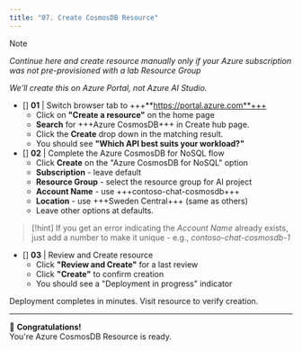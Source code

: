```yaml
---
title: "07. Create CosmosDB Resource"
---
```


> [!NOTE]
_Continue here and create resource manually only if your Azure subscription was not pre-provisioned with a lab Resource Group_

_We'll create this on Azure Portal, not Azure AI Studio._

* []  **01** | Switch browser tab to +++**https://portal.azure.com**+++ 
    - Click on **"Create a resource"** on the home page
    - **Search** for +++Azure CosmosDB+++ in Create hub page.
    - Click the **Create** drop down in the matching result.
    - You should see **"Which API best suits your workload?"**
* []  **02** | Complete the Azure CosmosDB for NoSQL flow
    - Click **Create** on the "Azure CosmosDB for NoSQL" option
    - **Subscription** - leave default
    - **Resource Group** - select the resource group for AI project
    - **Account Name** - use +++contoso-chat-cosmosdb+++
    - **Location** - use +++Sweden Central+++ (same as others)
    - Leave other options at defaults.

> [!hint] If you get an error indicating the _Account Name_ already exists, just add a number to make it unique - e.g., _contoso-chat-cosmosdb-1_
    
* [] **03** | Review and Create resource
    - Click **"Review and Create"** for a last review
    - Click **"Create"** to confirm creation
    - You should see a "Deployment in progress" indicator

Deployment completes in minutes. Visit resource to verify creation.

---

🥳 **Congratulations!** <br/> You're Azure CosmosDB Resource is ready.
